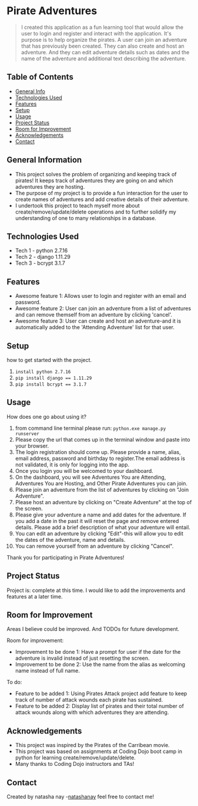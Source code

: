 # Pirate Adventures
> I created this application as a fun learning tool that would allow the user to login and register and interact with the application. It's purpose is to help organize the pirates. A user can join an adventure that has previously been created. They can also create and host an adventure. And they can edit adventure details such as dates and the name of the adventure and additional text describing the adventure. 

## Table of Contents
* [General Info](#general-information)
* [Technologies Used](#technologies-used)
* [Features](#features)
* [Setup](#setup)
* [Usage](#usage)
* [Project Status](#project-status)
* [Room for Improvement](#room-for-improvement)
* [Acknowledgements](#acknowledgements)
* [Contact](#contact)


## General Information
- This project solves the problem of organizing and keeping track of pirates! It keeps track of adventures they are going on and which adventures they are hosting. 
- The purpose of my project is to provide a fun interaction for the user to create names of adventures and add creative details of their adventure.  
- I undertook this project to teach myself more about create/remove/update/delete operations and to further solidify my understanding of one to many relationships in a database. 

## Technologies Used
- Tech 1 - python 2.7.16
- Tech 2 - django 1.11.29
- Tech 3 - bcrypt 3.1.7


## Features
- Awesome feature 1: Allows user to login and register with an email and password. 
- Awesome feature 2: User can join an adventure from a list of adventures and can remove themself from an adventure by clicking 'cancel'. 
- Awesome feature 3: User can create and host an adventure-and it is automatically added to the 'Attending Adventure' list for that user.  


## Setup
how to get started with the project.
1. `install python 2.7.16`
2. `pip install django == 1.11.29`
3. `pip install bcrypt == 3.1.7`


## Usage
How does one go about using it?
1. from command line terminal please run:
 `python.exe manage.py runserver`
2. Please copy the url that comes up in the terminal window and paste into your browser. 
3. The login registration should come up. Please provide a name, alias, email address, password and birthday to register.The email address is not validated, it is only for logging into the app. 
4. Once you login you will be welcomed to your dashboard. 
5. On the dashboard, you will see Adventures You are Attending, Adventures You are Hosting, and Other Pirate Adventures you can join. 
6. Please join an adventure from the list of adventures by clicking on "Join Adventure". 
7. Please host an adventure by clicking on "Create Adventure" at the top of the screen. 
8. Please give your adventure a name and add dates for the adventure. If you add a date in the past it will reset the page and remove entered details. Please add a brief description of what your adventure will entail.   
9. You can edit an adventure by clicking "Edit"-this will allow you to edit the dates of the adventure, name and details. 
10. You can remove yourself from an adventure by clicking "Cancel".

Thank you for participating in Pirate Adventures!

## Project Status
Project is: complete at this time. I would like to add the improvements and features at a later time. 


## Room for Improvement
Areas I believe could be improved. And TODOs for future development.

Room for improvement:
- Improvement to be done 1: Have a prompt for user if the date for the adventure is invalid instead of just resetting the screen.
- Improvement to be done 2: Use the name from the alias as welcoming name instead of full name. 

To do:
- Feature to be added 1: Using Pirates Attack project add feature to keep track of number of attack wounds each pirate has sustained. 
- Feature to be added 2: Display list of pirates and their total number of attack wounds along with which adventures they are attending. 


## Acknowledgements
- This project was inspired by the Pirates of the Carribean movie. 
- This project was based on assignments at Coding Dojo boot camp in python for learning create/remove/update/delete.
- Many thanks to Coding Dojo instructors and TAs!


## Contact
Created by natasha nay -[natashanay](natashanay@gmail.com) feel free to contact me!
